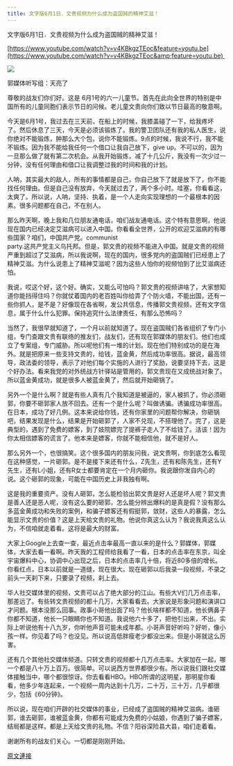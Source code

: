 ```yaml
---
title: 文字版6月1日．文贵视频为什么成为盗国贼的精神艾滋！
---
```


文字版6月1日．文贵视频为什么成为盗国贼的精神艾滋！


[https://www.youtube.com/watch?v=v4KBkgzTEoc&feature=youtu.be](https://www.youtube.com/watch?v=v4KBkgzTEoc&amp;feature=youtu.be) 

[![](https://1.bp.blogspot.com/-g4VTxbCKPaI/WxLM2qqTOYI/AAAAAAAAAok/Jv-6EirlwzYpRy2_BruTVbCw0U-mShsxQCLcBGAs/s400/0602-1.PNG)](https://1.bp.blogspot.com/-g4VTxbCKPaI/WxLM2qqTOYI/AAAAAAAAAok/Jv-6EirlwzYpRy2_BruTVbCw0U-mShsxQCLcBGAs/s1600/0602-1.PNG)





郭媒体听写组：天亮了






尊敬的战友们你们好。这是 6月1号的六一儿童节。首先在此向全世界的特别是中国所有的儿童同胞们表示节日的问候。老儿童文贵向你们致以节日最高的敬意啊。






今天是6月1号，我过去在三天前，在船上的时候，我膝盖碰了一下，给我疼坏了。然后休息了三天，今天是必须该锻炼了。我的警卫团队还有我的私人医生，说你绝对不能锻炼，肿那么大个包，说你不能锻炼。9点的时候，我说不行，我不能不锻炼。因为我不能给我任何一个借口让我自己放下，give up。不可以的，因为一旦那么做了就有第二次机会。从我开始锻炼，减了十几公斤，我没有一次少过一分钟，没有任何理由和借口让我调整过我的时间和我的计划。






人呐，其实最大的敌人，所有的事情都是自己，你自己放下了就是放下了，你不能找任何理由。但是自己没有放弃，今天就过去了，两个多小时。哇塞，你看看这，太爽了。所以说，人呐，坚持、执着，是一个人走向实现理想的一个最根本的因素。很多问题都在自己，不在别人。






那么昨天啊，晚上我和几位朋友通电话，咱们战友通电话。这个特有意思啊，他说现在国内已经决定艾滋病可以进入中国。你看看全世界，公开的欢迎艾滋病的有哪些国家？咱们，中国共产党。communist<br>party.这共产党主义乌托邦。但是，郭文贵的视频不能进入中国。就是文贵的视频严重到超过了艾滋病，所以我说啊，现在的国内，很多党内的盗国贼们已经患上了精神艾滋。为什么说患上了精神艾滋呢？因为这些人怕你的视频怕到了比艾滋病还怕。






我说，哎这个好，这个好。确实，又能么可怕吗？郭文贵的视频讲啥了，大家想知道你能挡得住吗？你就仗着国内的老百姓叫你给弄了个防火墙，不能出国，还有一些你抓人，是不是？好像现在各省啊，发公共信息，传播郭文贵视频，还有文字信息，属于什么什么犯罪。保持追究什么法律责任，有那么恐怖吗？






当然了，我很早就知道了，一个月以前就知道了。现在盗国贼们各省组织了专门小组，专门查跟文贵有联络的推友们，战友们，还有现在郭媒体的朋友们。他们也成立了专案组，专门威胁。所以呢他们有一堆的计划。现在他们特别成功的是在海外。就是把原来一些支持文贵的，给钱，蓝金黄，然后成功率很高。据说，最高领导，政法委的领导，表示了对他们每个实施的人进行了奖励，说要坚持下去，这是个好办法。看来我党的对外统战方针驿站是管用的，郭文贵现在又成统战对象了。所以蓝金黄成功，就是很多人被蓝金黄了，然后就开始砸锅了。






另外一个是什么啊？就是有些人真有几个我知道是被逼的，家人被抓了，你必须砸郭，你要不砸郭家人放不回去。还有一个是什么呢？叫做诱骗。诱骗成功率很高。在日本，成功了好几例。这本来说给你钱，还有你家里的问题帮你解决，你砸锅吧，结果发现是什么，结果是开始砸郭了，人家不兑现，不搭理他了。完了，这是典型的，遇到了免费的嫖客，到了妓院嫖完了提裤子走人了不给钱了。活该！因为你太相信嫖客的谎言了。他本来是嫖客，你就不能相信他，就不是好人。






那么另外一个，也很搞笑。这个很多国内的朋友问我，说文贵啊，你到底怎么看现在这种感觉，一片砸郭。是不是接下来还有什么，Z先生，还有和陈先生，还有Y先生，还有L小姐，还有R女士都要肯定在一个月内砸你。我说跟你发自内心的说。这个砸郭的现象，可能在中国历史上非我独有啊。






这是我的重要资产。没有人砸郭，怎么能检验出郭文贵是好人还是坏人呢？郭文贵是善人还是恶人呢，没有这么要的砸郭，怎么能分辨出爆料的是真是假？没有那么多蓝金黄成功和失败的案例，和骗子嫖客还有假挺郭，敛财，这些人的暴露，怎么能显示文贵的价值？这是上天给文贵的礼物。他说你真这么认为？我说我真这么认为，不信咱就走着看。这将是最大的财富。






大家上Google上去查一查，最近点击率最高一直以来的是什么？郭媒体，郭媒体，大家去看一看啊。昨天我的工程师给我看了一看，日本的点击率在东京，叫全宇宙爆料中心，协调中心出现之后，日本的点击率几十倍，将近80多倍的增长。你看红点，日本以前就是一道缝，现在很大。现在砸郭以后我录一段视频，不录之前头一天刹下来，只要录了视频，刹上去。






华人社交媒体里的视频，文贵可以占了绝大部分的江山。有些大V们几万点击率，那差远了。有些转文贵视频的都十几万，大家看看去。大家说是形象问题和演讲口才问题。根本没那么回事。政事小哥他出面了吗？他长啥样都不知道，他长俩鼻子你都不知道，他长一只眼睛你也不知道。我说他六十多了，把他引出来，不出。实际上听说他有十八九岁，你听他声音可能未成年都。小哥声音好听吗？好听，像小孩一样。你见着了吗？也没见。所以说高低胖瘦老少都没出来。但是小哥就这么厉害。






还有几个其他社交媒体频道。只转文贵的视频都十几万点击率。大家加在一起，哪一个都是八十万上百万。很简单。可以说西方世界都很少有。所以说我们跟社交媒体接触当中，哪个都很惊讶。你去看看HBO。HBO所谓的这明星，那明星你看看，他多少年连起来，一个视频一周内达到十几万，二十万，三十万，几乎都很少，包括《60分钟》。






所以说，现在咱们开辟的社交媒体的事业，已经成了盗国贼的精神艾滋病。谁砸郭，谁去砸郭，谁被蓝金黄，你都有可能成为免费的小姑娘，你遇到了骗子嫖客，结局都是这样。都是上天给文贵的礼物。不信？阳谷深险县大县，咱们走着看。






谢谢所有的战友们关心。一切都是刚刚开始。

[原文連接](http://littleantvoice.blogspot.com/2018/06/61.html)